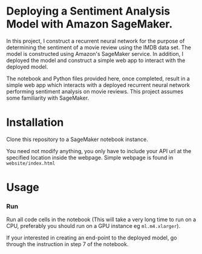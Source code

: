 # Deploying a Sentiment Analysis Model with Amazon SageMaker.

In this project, I construct a recurrent neural network for the purpose of determining the sentiment of a movie review using the IMDB data set. The model is constructed using Amazon's SageMaker service. In addition, I deployed the model and construct a simple web app to interact with the deployed model.


The notebook and Python files provided here, once completed, result in a simple web app which interacts with a deployed recurrent neural network performing sentiment analysis on movie reviews. This project assumes some familiarity with SageMaker.

# Installation

Clone this repository to a SageMaker notebook instance.

You need not modify anything, you only have to include your API url at the specified location inside the webpage. Simple webpage is found in `website/index.html`

# Usage

### Run
Run all code cells in the notebook (This will take a very long time to run on a CPU, preferably you should run on a GPU instance eg `ml.m4.xlarger`).

If your interested in creating an end-point to the deployed model, go through the instruction in step 7 of the notebook.
